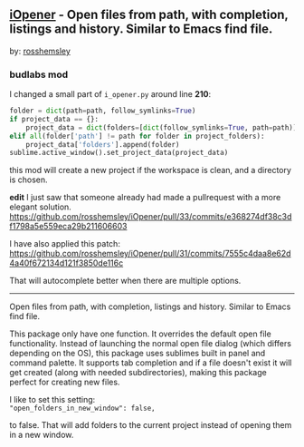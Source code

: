 ## [iOpener] - Open files from path, with completion, listings and history. Similar to Emacs find file.
by: [rosshemsley]

### budlabs mod
I changed a small part of `i_opener.py` around line **210**:  

``` py
folder = dict(path=path, follow_symlinks=True)
if project_data == {}:
    project_data = dict(folders=[dict(follow_symlinks=True, path=path)])
elif all(folder['path'] != path for folder in project_folders):
    project_data['folders'].append(folder)
sublime.active_window().set_project_data(project_data)
```

this mod will create a new project if the workspace is clean, and a directory is chosen.

**edit**
I just saw that someone already had made a pullrequest with a more elegant solution.  
https://github.com/rosshemsley/iOpener/pull/33/commits/e368274df38c3df1798a5e559eca29b211606603

I have also applied this patch:  
https://github.com/rosshemsley/iOpener/pull/31/commits/7555c4daa8e62d4a40f672134d121f3850de116c

That will autocomplete better when there are multiple options.

- - - - - -

Open files from path, with completion, listings and history. Similar to Emacs find file.

This package only have one function. It overrides the default open file functionality. Instead of launching the normal open file dialog (which differs depending on the OS), this package uses sublimes built in panel and command palette. It supports tab completion and if a file doesn't exist it will get created (along with needed subdirectories), making this package perfect for creating new files.

I like to set this setting:  
`"open_folders_in_new_window": false,`  

to false. That will add folders to the current project instead of opening them in a new window.

[iOpener]: https://github.com/rosshemsley/iOpener
[rosshemsley]: https://github.com/rosshemsley

